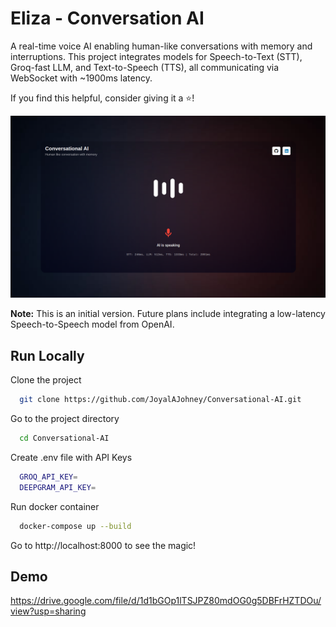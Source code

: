 
# Eliza - Conversation AI

A real-time voice AI enabling human-like conversations with memory and interruptions. This project integrates models for Speech-to-Text (STT), Groq-fast LLM, and Text-to-Speech (TTS), all communicating via WebSocket with ~1900ms latency.

If you find this helpful, consider giving it a ⭐!

![App Screenshot](https://raw.githubusercontent.com/JoyalAJohney/Conversational-AI/refs/heads/master/assets/eliza1.png)

**Note:** This is an initial version. Future plans include integrating a low-latency Speech-to-Speech model from OpenAI.



## Run Locally

Clone the project

```bash
  git clone https://github.com/JoyalAJohney/Conversational-AI.git
```

Go to the project directory

```bash
  cd Conversational-AI
```

Create .env file with API Keys

```bash
  GROQ_API_KEY=
  DEEPGRAM_API_KEY=
```

Run docker container

```bash
  docker-compose up --build
```

Go to http://localhost:8000 to see the magic!

## Demo

https://drive.google.com/file/d/1d1bGOp1lTSJPZ80mdOG0g5DBFrHZTDOu/view?usp=sharing

